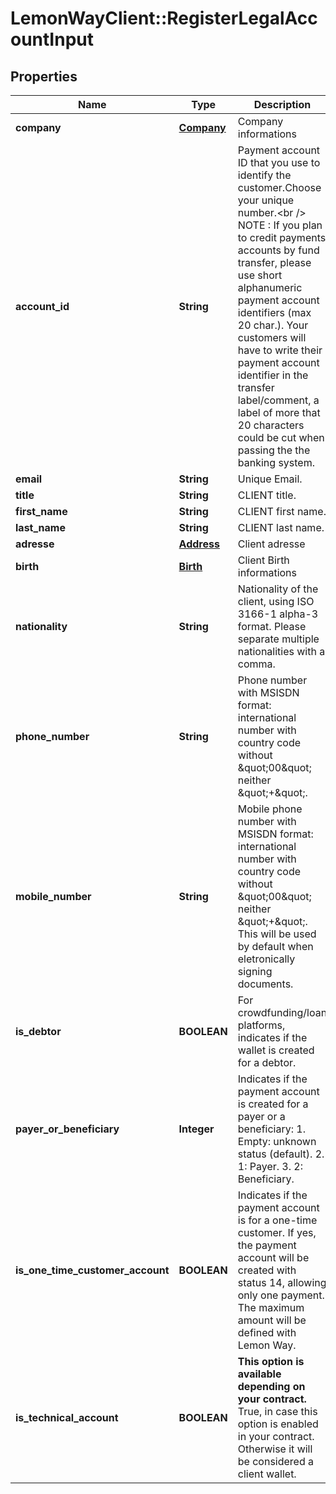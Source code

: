 # LemonWayClient::RegisterLegalAccountInput

## Properties
Name | Type | Description | Notes
------------ | ------------- | ------------- | -------------
**company** | [**Company**](Company.md) | Company informations | 
**account_id** | **String** | Payment account ID that you use to identify the customer.Choose your unique number.&lt;br /&gt;  NOTE : If you plan to credit payments accounts  by fund transfer, please use short alphanumeric payment account identifiers (max 20 char.).   Your customers will have to write their payment account identifier in the transfer label/comment, a label of more that 20 characters could be cut when passing the the banking system. | 
**email** | **String** | Unique Email. | 
**title** | **String** | CLIENT title. | [optional] 
**first_name** | **String** | CLIENT first name. | 
**last_name** | **String** | CLIENT last name. | 
**adresse** | [**Address**](Address.md) | Client adresse | [optional] 
**birth** | [**Birth**](Birth.md) | Client Birth informations | [optional] 
**nationality** | **String** | Nationality of the client, using ISO 3166-1 alpha-3 format.  Please separate multiple nationalities with a comma. | 
**phone_number** | **String** | Phone number with MSISDN format: international number with country code without \&quot;00\&quot; neither \&quot;+\&quot;. | [optional] 
**mobile_number** | **String** | Mobile phone number with MSISDN format: international number with country code without \&quot;00\&quot; neither \&quot;+\&quot;.   This will be used by default when eletronically signing documents. | [optional] 
**is_debtor** | **BOOLEAN** | For crowdfunding/loan platforms, indicates if the wallet is created for a debtor. | [optional] 
**payer_or_beneficiary** | **Integer** | Indicates if the payment account is created for a payer or a beneficiary:  1. Empty: unknown status (default).  2. 1: Payer.  3. 2: Beneficiary. | 
**is_one_time_customer_account** | **BOOLEAN** | Indicates if the payment account is for a one-time customer.   If yes, the payment account will be created with status 14, allowing only one payment.   The maximum amount will be defined with Lemon Way. | [optional] 
**is_technical_account** | **BOOLEAN** | **This option is available depending on your contract.**  True, in case this option is enabled in your contract.  Otherwise it will be considered a client wallet. | [optional] 



